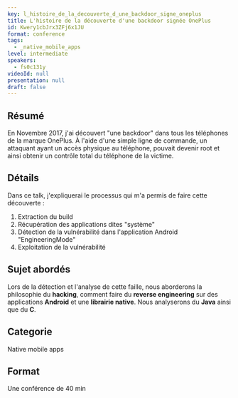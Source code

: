 ```yaml
---
key: l_histoire_de_la_decouverte_d_une_backdoor_signe_oneplus
title: L'histoire de la découverte d'une backdoor signée OnePlus
id: Kwery1cbJrx3ZFj6x1JU
format: conference
tags:
  - _native_mobile_apps
level: intermediate
speakers:
  - fs0c131y
videoId: null
presentation: null
draft: false
---
```

## Résumé
En Novembre 2017, j'ai découvert "une backdoor" dans tous les téléphones de la marque OnePlus. À l'aide d'une simple ligne de commande, un attaquant ayant un accès physique au téléphone, pouvait devenir root et ainsi obtenir un contrôle total du téléphone de la victime.

## Détails
Dans ce talk, j'expliquerai le processus qui m'a permis de faire cette découverte :
1. Extraction du build
2. Récupération des applications dites "système"
3. Détection de la vulnérabilité dans l'application Android "EngineeringMode"
4. Exploitation de la vulnérabilité

## Sujet abordés
Lors de la détection et l'analyse de cette faille, nous aborderons la philosophie du **hacking**, comment faire du **reverse engineering** sur des applications **Android** et une **librairie native**. Nous analyserons du **Java** ainsi que du **C**.

## Categorie
Native mobile apps

## Format
Une conférence de 40 min